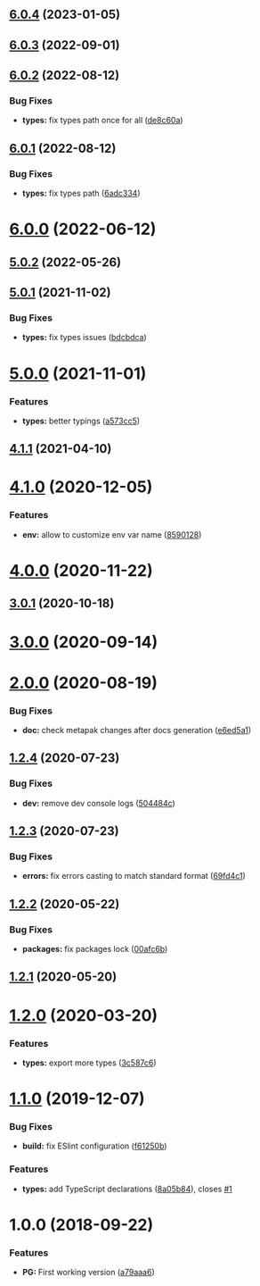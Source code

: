## [6.0.4](https://github.com/nfroidure/postgresql-service/compare/v6.0.3...v6.0.4) (2023-01-05)



## [6.0.3](https://github.com/nfroidure/postgresql-service/compare/v6.0.2...v6.0.3) (2022-09-01)



## [6.0.2](https://github.com/nfroidure/postgresql-service/compare/v6.0.1...v6.0.2) (2022-08-12)


### Bug Fixes

* **types:** fix types path once for all ([de8c60a](https://github.com/nfroidure/postgresql-service/commit/de8c60a84fd7013e8527a4b9398344bcf4ffc085))



## [6.0.1](https://github.com/nfroidure/postgresql-service/compare/v6.0.0...v6.0.1) (2022-08-12)


### Bug Fixes

* **types:** fix types path ([6adc334](https://github.com/nfroidure/postgresql-service/commit/6adc334ede560876b82a7f6098e2ebb8383ef775))



# [6.0.0](https://github.com/nfroidure/postgresql-service/compare/v5.0.2...v6.0.0) (2022-06-12)



## [5.0.2](https://github.com/nfroidure/postgresql-service/compare/v5.0.1...v5.0.2) (2022-05-26)



## [5.0.1](https://github.com/nfroidure/postgresql-service/compare/v5.0.0...v5.0.1) (2021-11-02)


### Bug Fixes

* **types:** fix types issues ([bdcbdca](https://github.com/nfroidure/postgresql-service/commit/bdcbdca642deb4e6375e677ea0882492095369ff))



# [5.0.0](https://github.com/nfroidure/postgresql-service/compare/v4.1.1...v5.0.0) (2021-11-01)


### Features

* **types:** better typings ([a573cc5](https://github.com/nfroidure/postgresql-service/commit/a573cc50eb89821c77fef7d244f9a263e1bb5451))



## [4.1.1](https://github.com/nfroidure/postgresql-service/compare/v4.1.0...v4.1.1) (2021-04-10)



# [4.1.0](https://github.com/nfroidure/postgresql-service/compare/v4.0.0...v4.1.0) (2020-12-05)


### Features

* **env:** allow to customize env var name ([8590128](https://github.com/nfroidure/postgresql-service/commit/8590128d0ae60e600c910818848f2f9a5fcf9a2a))



# [4.0.0](https://github.com/nfroidure/postgresql-service/compare/v3.0.1...v4.0.0) (2020-11-22)



## [3.0.1](https://github.com/nfroidure/postgresql-service/compare/v3.0.0...v3.0.1) (2020-10-18)



# [3.0.0](https://github.com/nfroidure/postgresql-service/compare/v2.0.0...v3.0.0) (2020-09-14)



# [2.0.0](https://github.com/nfroidure/postgresql-service/compare/v1.2.4...v2.0.0) (2020-08-19)


### Bug Fixes

* **doc:** check metapak changes after docs generation ([e6ed5a1](https://github.com/nfroidure/postgresql-service/commit/e6ed5a133ea67accf4da007987f7d0459fa00193))



## [1.2.4](https://github.com/nfroidure/postgresql-service/compare/v1.2.3...v1.2.4) (2020-07-23)


### Bug Fixes

* **dev:** remove dev console logs ([504484c](https://github.com/nfroidure/postgresql-service/commit/504484c9c2af21ff8cc6aeb889b8db87d2169f1b))



## [1.2.3](https://github.com/nfroidure/postgresql-service/compare/v1.2.2...v1.2.3) (2020-07-23)


### Bug Fixes

* **errors:** fix errors casting to match standard format ([69fd4c1](https://github.com/nfroidure/postgresql-service/commit/69fd4c1f19b8f1eb7d63f74b94210aa6ecba1117))



## [1.2.2](https://github.com/nfroidure/postgresql-service/compare/v1.2.1...v1.2.2) (2020-05-22)


### Bug Fixes

* **packages:** fix packages lock ([00afc6b](https://github.com/nfroidure/postgresql-service/commit/00afc6ba9ffe9e0ec1f3c183667e4cd524c705ec))



## [1.2.1](https://github.com/nfroidure/postgresql-service/compare/v1.2.0...v1.2.1) (2020-05-20)



# [1.2.0](https://github.com/nfroidure/postgresql-service/compare/v1.1.0...v1.2.0) (2020-03-20)


### Features

* **types:** export more types ([3c587c6](https://github.com/nfroidure/postgresql-service/commit/3c587c63b99a30b06c5a7309c918cbe5cbc93ebb))



# [1.1.0](https://github.com/nfroidure/postgresql-service/compare/v1.0.0...v1.1.0) (2019-12-07)


### Bug Fixes

* **build:** fix ESlint configuration ([f61250b](https://github.com/nfroidure/postgresql-service/commit/f61250bfcc9a19224d72bf4fdfecd3f931483cc0))


### Features

* **types:** add TypeScript declarations ([8a05b84](https://github.com/nfroidure/postgresql-service/commit/8a05b84ba493931578124f91e28049f1258829f1)), closes [#1](https://github.com/nfroidure/postgresql-service/issues/1)



<a name="1.0.0"></a>
# 1.0.0 (2018-09-22)


### Features

* **PG:** First working version ([a79aaa6](https://github.com/nfroidure/postgresql-service/commit/a79aaa6))



